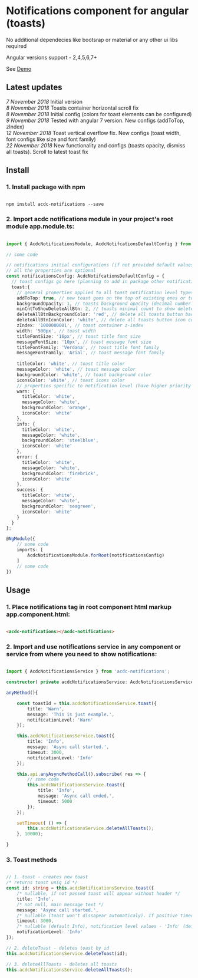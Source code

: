 
# Notifications component for angular (toasts)

No additional dependecies like bootsrap or material or any other ui libs required

Angular versions support - 2,4,5,6,7+

See [Demo](https://angular-mp2pcl.stackblitz.io)


## Latest updates

*7 November 2018* Initial version
<br/>
*8 November 2018* Toasts container horizontal scroll fix
<br/>
*8 November 2018* Initial config (colors for toast elements can be configured)
<br/>
*9 November 2018* Tested with angular 7 version. New configs (addToTop, zIndex)
<br/>
*12 November 2018* Toast vertical overflow fix. New configs (toast width, font configs like size and font family)
<br/>
*22 November 2018* New functionality and configs (toasts opacity, dismiss all toasts). Scroll to latest toast fix
<br/>

## Install

### 1. Install package with npm
```npm

npm install acdc-notifications --save

```

### 2. Import acdc notifications module in your project's root module app.module.ts:
```ts

import { AcdcNotificationsModule, AcdcNotifcationsDefaultConfig } from 'acdc-notifications';

// some code

// notifications initial configurations (if not provided default values applied)
// all the properties are optional
const notificationsConfig: AcdcNotifcationsDefaultConfig = {
  // toast configs go here (planning to add in package other notification types)
  toast:{
	// general properties applied to all toast notification level types (info, error, warn, success)
	addToTop: true, // new toast goes on the top of existing ones or to the bottom
	backgroundOpacity: 1, // toasts background opacity (decimal number from 0 to 1).
    minCntToShowDeleteAllBtn: 2, // toasts minimal count to show delete all toasts button
    deleteAllBtnBackgroundColor: 'red', // delete all toasts button background color ( pass value 'none' if no background needed)
    deleteAllBtnIconColor: 'white', // delete all toasts button icon color
	zIndex: '1000000001', // toast container z-index
	width: '500px', // toast width
    titleFontSize: '16px', // toast title font size
    messageFontSize: '10px', // toast message font size
    titleFontFamily: 'Verdana', // toast title font family
	messageFontFamily: 'Arial', // toast message font family
	
    titleColor: 'white', // toast title color
    messageColor: 'white', // toast message color
    backgroundColor: 'white', // toast background color
	iconsColor: 'white', // toast icons color
	// properties specific to notification level (have higher priority than general properties)
    warn: {
      titleColor: 'white',
      messageColor: 'white',
      backgroundColor: 'orange',
      iconsColor: 'white'
    },
    info: {
	  titleColor: 'white',
	  messageColor: 'white',
      backgroundColor: 'steelblue',
      iconsColor: 'white'
    },
    error: {
	  titleColor: 'white',
	  messageColor: 'white',
      backgroundColor: 'firebrick',
      iconsColor: 'white'
    },
    success: {
	  titleColor: 'white',
	  messageColor: 'white',
      backgroundColor: 'seagreen',
      iconsColor: 'white'
    }
  }
};

@NgModule({
	// some code
	imports: [
		AcdcNotificationsModule.forRoot(notificationsConfig)
	]
	// some code
})

```


## Usage

### 1. Place notifications tag in root component html markup app.component.html:
```html

<acdc-notifications></acdc-notifications>

```

### 2. Import and use notifications service in any component or service from where you need to show notifications:
```ts

import { AcdcNotificationsService } from 'acdc-notifications';

constructor( private acdcNotificationsService: AcdcNotificationsService ) {}

anyMethod(){

	const toastId = this.acdcNotificationsService.toast({
		title: 'Warn', 
		message: 'This is just example.',
		notificationLevel: 'Warn'
	});

	this.acdcNotificationsService.toast({
		title: 'Info', 
		message: 'Async call started.', 
		timeout: 3000,
		notificationLevel: 'Info'
	});

	this.api.anyAsyncMethodCall().subscribe( res => {
		// some code
		this.acdcNotificationsService.toast({
			title: 'Info', 
			message: 'Async call ended.', 
			timeout: 5000
		});
	});

	setTimeout( () => {
		this.acdcNotificationsService.deleteAllToasts();
	}, 10000);

}

```

### 3. Toast methods
```ts

// 1. toast - creates new toast
/* returns toast uniq id */
const id: string = this.acdcNotificationsService.toast({
	/* nullable, if not passed toast will appear without header */
	title: 'Info', 
	/* not null, main message text */
	message: 'Async call started.',
	/* nullable (toast won't dissapear automaticaly). If positive timeout value applied toast will dissapear automaticaly when time elapsed (milliseconds) */
	timeout: 3000, 
	/* nullable (default Info), notification level values - 'Info' (default), 'Success', 'Warn', 'Error'. Toast colors and icons are changed accordingly */
	notificationLevel: 'Info' 
}); 

// 2. deleteToast - deletes toast by id
this.acdcNotificationsService.deleteToast(id); 

// 3. deleteAllToasts - deletes all toasts
this.acdcNotificationsService.deleteAllToasts();

```

